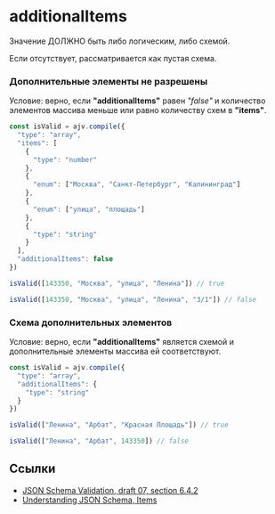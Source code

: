 # additionalItems
Значение ДОЛЖНО быть либо логическим, либо схемой.

Если отсутствует, рассматривается как пустая схема.

### Дополнительные элементы не разрешены
Условие: верно, если **"additionalItems"** равен *"false"* и количество элементов массива меньше или равно количеству схем в **"items"**.

```js
const isValid = ajv.compile({
  "type": "array",
  "items": [
    {
      "type": "number"
    },
    {
      "enum": ["Москва", "Санкт-Петербург", "Калининград"]
    },
    {
      "enum": ["улица", "площадь"]
    },
    {
      "type": "string"
    }
  ],
  "additionalItems": false
})
```

```js
isValid([143350, "Москва", "улица", "Ленина"]) // true
```

```js
isValid([143350, "Москва", "улица", "Ленина", "3/1"]) // false
```

### Схема дополнительных элементов
Условие: верно, если **"additionalItems"** является схемой и дополнительные элементы массива ей соответствуют.
```js
const isValid = ajv.compile({
  "type": "array",
  "additionalItems": {
    "type": "string"
  }
})
```

```js
isValid(["Ленина", "Арбат", "Красная Площадь"]) // true
```

```js
isValid(["Ленина", "Арбат", 143350]) // false
```

## Ссылки
- [JSON Schema Validation, draft 07, section 6.4.2](https://json-schema.org/draft-07/json-schema-validation.html#rfc.section.6.4.2)
- [Understanding JSON Schema, Items](https://json-schema.org/understanding-json-schema/reference/array.html#items)
